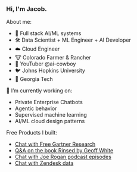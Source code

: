 ### Hi, I'm Jacob.

About me:
  - 🤖 Full stack AI/ML systems 
  - 🛠️ Data Scientist + ML Engineer + AI Developer 
  - ☁️ Cloud Engineer 
  - 🐮 Colorado Farmer & Rancher 
  - 🎥 YouTuber @ai-cowboy 
  - 🐦 Johns Hopkins University 
  - 🐝 Georgia Tech 

🔭 I’m currently working on:
  - Private Enterprise Chatbots
  - Agentic behavior
  - Supervised machine learning
  - AI/ML cloud design patterns

Free Products I built:
  - [Chat with Free Gartner Research](https://gartner-chatbot.vercel.app/)
  - [Q&A on the book Rinsed by Geoff White](https://rinsedgpt.com)
  - [Chat with Joe Rogan podcast episodes](https://chat-jre.vercel.app)
  - [Chat with Zendesk data](https://pointsbet-chatbot.vercel.app/)

<!--
**jacobweiss2305/jacobweiss2305** is a ✨ _special_ ✨ repository because its `README.md` (this file) appears on your GitHub profile.

Here are some ideas to get you started:

- 
- 🌱 I’m currently learning ...
- 👯 I’m looking to collaborate on ...
- 🤔 I’m looking for help with ...
- 💬 Ask me about ...
- 📫 How to reach me: ...
- 😄 Pronouns: ...
- ⚡ Fun fact: ...
-->
